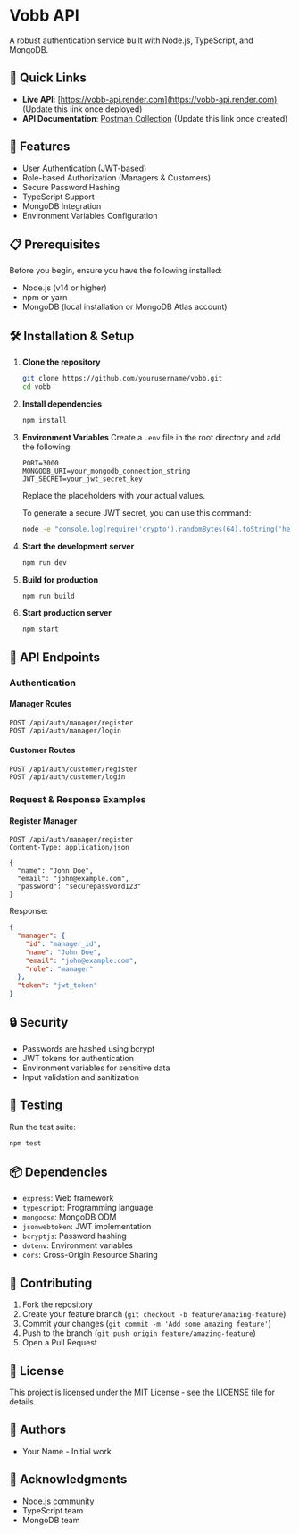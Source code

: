 # Vobb API

A robust authentication service built with Node.js, TypeScript, and MongoDB.

## 🔗 Quick Links

- **Live API**: [https://vobb-api.render.com](https://vobb-api.render.com) (Update this link once deployed)
- **API Documentation**: [Postman Collection](https://documenter.getpostman.com/view/your-collection-id) (Update this link once created)

## 🚀 Features

- User Authentication (JWT-based)
- Role-based Authorization (Managers & Customers)
- Secure Password Hashing
- TypeScript Support
- MongoDB Integration
- Environment Variables Configuration

## 📋 Prerequisites

Before you begin, ensure you have the following installed:
- Node.js (v14 or higher)
- npm or yarn
- MongoDB (local installation or MongoDB Atlas account)

## 🛠️ Installation & Setup

1. **Clone the repository**
   ```bash
   git clone https://github.com/yourusername/vobb.git
   cd vobb
   ```

2. **Install dependencies**
   ```bash
   npm install
   ```

3. **Environment Variables**
   Create a `.env` file in the root directory and add the following:
   ```env
   PORT=3000
   MONGODB_URI=your_mongodb_connection_string
   JWT_SECRET=your_jwt_secret_key
   ```
   Replace the placeholders with your actual values.

   To generate a secure JWT secret, you can use this command:
   ```bash
   node -e "console.log(require('crypto').randomBytes(64).toString('hex'))"
   ```

4. **Start the development server**
   ```bash
   npm run dev
   ```

5. **Build for production**
   ```bash
   npm run build
   ```

6. **Start production server**
   ```bash
   npm start
   ```

## 🔑 API Endpoints

### Authentication

#### Manager Routes
```
POST /api/auth/manager/register
POST /api/auth/manager/login
```

#### Customer Routes
```
POST /api/auth/customer/register
POST /api/auth/customer/login
```

### Request & Response Examples

#### Register Manager
```http
POST /api/auth/manager/register
Content-Type: application/json

{
  "name": "John Doe",
  "email": "john@example.com",
  "password": "securepassword123"
}
```

Response:
```json
{
  "manager": {
    "id": "manager_id",
    "name": "John Doe",
    "email": "john@example.com",
    "role": "manager"
  },
  "token": "jwt_token"
}
```

## 🔒 Security

- Passwords are hashed using bcrypt
- JWT tokens for authentication
- Environment variables for sensitive data
- Input validation and sanitization

## 🧪 Testing

Run the test suite:
```bash
npm test
```

## 📦 Dependencies

- `express`: Web framework
- `typescript`: Programming language
- `mongoose`: MongoDB ODM
- `jsonwebtoken`: JWT implementation
- `bcryptjs`: Password hashing
- `dotenv`: Environment variables
- `cors`: Cross-Origin Resource Sharing

## 🤝 Contributing

1. Fork the repository
2. Create your feature branch (`git checkout -b feature/amazing-feature`)
3. Commit your changes (`git commit -m 'Add some amazing feature'`)
4. Push to the branch (`git push origin feature/amazing-feature`)
5. Open a Pull Request

## 📝 License

This project is licensed under the MIT License - see the [LICENSE](LICENSE) file for details.

## 👥 Authors

- Your Name - Initial work

## 🙏 Acknowledgments

- Node.js community
- TypeScript team
- MongoDB team 